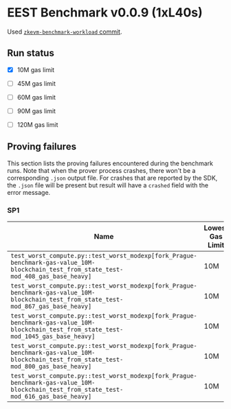 # EEST Benchmark v0.0.9 (1xL40s)

Used [`zkevm-benchmark-workload` commit](https://github.com/eth-act/zkevm-benchmark-workload/tree/d2bbf1e8750064a3deae32eb61434bccfbd11ee8).

## Run status
- [X] 10M gas limit
- [ ] 45M gas limit
- [ ] 60M gas limit
- [ ] 90M gas limit
- [ ] 120M gas limit


## Proving failures

This section lists the proving failures encountered during the benchmark runs. Note that when the prover process 
crashes, there won't be a corresponding `.json` output file. For crashes that are reported by the SDK, the `.json` 
file will be present but result will have a `crashed` field with the error message.



### SP1
| Name | Lowest Gas Limit | Error |
| ---- | --------- | ----- |
| `test_worst_compute.py::test_worst_modexp[fork_Prague-benchmark-gas-value_10M-blockchain_test_from_state_test-mod_408_gas_base_heavy]` | 10M | Prover process OOM |
| `test_worst_compute.py::test_worst_modexp[fork_Prague-benchmark-gas-value_10M-blockchain_test_from_state_test-mod_867_gas_base_heavy]` | 10M | Prover process OOM |
| `test_worst_compute.py::test_worst_modexp[fork_Prague-benchmark-gas-value_10M-blockchain_test_from_state_test-mod_1045_gas_base_heavy]` | 10M | Prover process OOM |
| `test_worst_compute.py::test_worst_modexp[fork_Prague-benchmark-gas-value_10M-blockchain_test_from_state_test-mod_800_gas_base_heavy]` | 10M | Prover process OOM |
| `test_worst_compute.py::test_worst_modexp[fork_Prague-benchmark-gas-value_10M-blockchain_test_from_state_test-mod_616_gas_base_heavy]` | 10M | Prover process OOM |